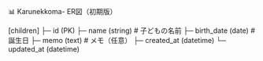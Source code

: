 📊  Karunekkoma- ER図（初期版）

[children]
├─ id (PK)
├─ name (string)           # 子どもの名前
├─ birth_date (date)       # 誕生日
├─ memo (text)             # メモ（任意）
├─ created_at (datetime)
└─ updated_at (datetime)

